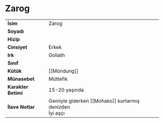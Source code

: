 # Zarog   
|  |  |  
|---|---|  
| **İsim** | Zarog|  
| **Soyadı** | |  
| **Hizip** | |  
| **Cinsiyet** | Erkek|  
| **Irk** | Goliath|  
| **Sınıf** | |  
| **Kütük** | [[Mündung]]|  
| **Münasebet** | Müttefik|  
| **Karakter Betimi** | 15-20 yaşında|  
| **İlave Notlar** | Gemiyle giderken [[Mohako]] kurtarmış denizden<br>İyi aşçı|  
